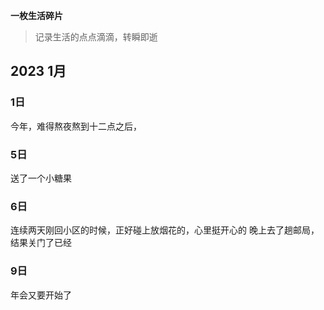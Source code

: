 **一枚生活碎片**
> 记录生活的点点滴滴，转瞬即逝

## 2023 1月
### 1日
今年，难得熬夜熬到十二点之后，


### 5日
送了一个小糖果

### 6日
连续两天刚回小区的时候，正好碰上放烟花的，心里挺开心的
晚上去了趟邮局，结果关门了已经

### 9日
年会又要开始了



